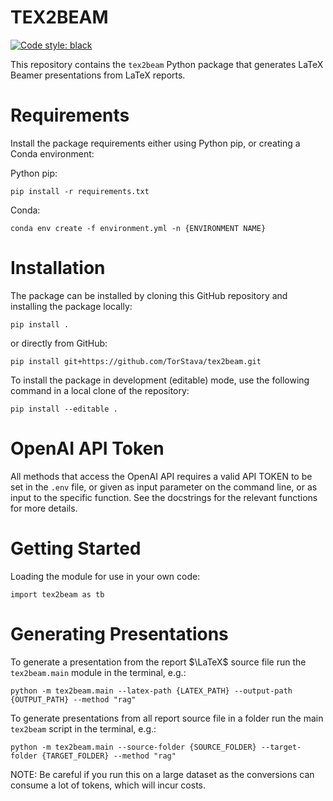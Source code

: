 # TEX2BEAM

[![Code style: black](https://img.shields.io/badge/code%20style-black-000000.svg)](https://github.com/psf/black)

This repository contains the `tex2beam` Python package that generates LaTeX Beamer presentations from LaTeX reports.

# Requirements

Install the package requirements either using Python pip, or creating a Conda environment:

Python pip:

    pip install -r requirements.txt

Conda:

    conda env create -f environment.yml -n {ENVIRONMENT NAME}


# Installation

The package can be installed by cloning this GitHub repository and installing the package locally:

    pip install .

or directly from GitHub:

    pip install git+https://github.com/TorStava/tex2beam.git

To install the package in development (editable) mode, use the following command in a local clone of the repository:

    pip install --editable .

# OpenAI API Token

All methods that access the OpenAI API requires a valid API TOKEN to be set in the `.env` file, or given as input parameter on the command line, or as input to the specific function. See the docstrings for the relevant functions for more details.

# Getting Started

Loading the module for use in your own code:

    import tex2beam as tb

# Generating Presentations

To generate a presentation from the report $\LaTeX$ source file run the `tex2beam.main` module in the terminal, e.g.:

    python -m tex2beam.main --latex-path {LATEX_PATH} --output-path {OUTPUT_PATH} --method "rag"


To generate presentations from all report source file in a folder run the main `tex2beam` script in the terminal, e.g.:

    python -m tex2beam.main --source-folder {SOURCE_FOLDER} --target-folder {TARGET_FOLDER} --method "rag"

NOTE: Be careful if you run this on a large dataset as the conversions can consume a lot of tokens, which will incur costs.